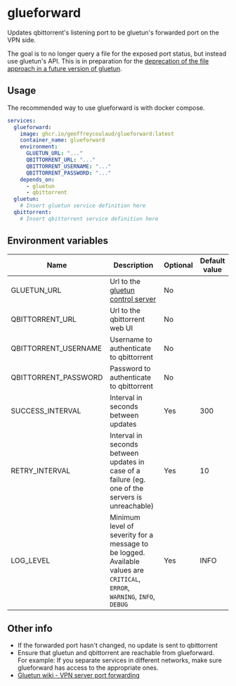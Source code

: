# glueforward

Updates qbittorrent's listening port to be gluetun's forwarded port on the VPN side.

The goal is to no longer query a file for the exposed port status, but instead use gluetun's API. This is in preparation for the [deprecation of the file approach in a future version of gluetun](https://github.com/qdm12/gluetun-wiki/blob/main/setup/advanced/vpn-port-forwarding.md#native-integrations).

## Usage

The recommended way to use glueforward is with docker compose.

```yml
services:
  glueforward:
    image: ghcr.io/geoffreycoulaud/glueforward:latest
    container_name: glueforward
    environment:
      GLUETUN_URL: "..."
      QBITTORRENT_URL: "..."
      QBITTORRENT_USERNAME: "..."
      QBITTORRENT_PASSWORD: "..."
    depends_on:
      - gluetun
      - qbittorrent
  gluetun:
    # Insert gluetun service definition here
  qbittorrent:
    # Insert qbittorrent service definition here
```

## Environment variables

<table>
<thead>
  <tr>
    <th>Name</th>
    <th>Description</th>
    <th>Optional</th>
    <th>Default value</th>
  </tr>
</thead>
<tbody>
  <tr>
    <td>GLUETUN_URL</td>
    <td>Url to the <a href="https://github.com/qdm12/gluetun-wiki/blob/main/setup/advanced/control-server.md#openvpn-and-wireguard">gluetun control server</a></td>
    <td>No</td>
    <td></td>
  </tr>
  <tr>
    <td>QBITTORRENT_URL</td>
    <td>Url to the qbittorrent web UI</td>
    <td>No</td>
    <td></td>
  </tr>
  <tr>
    <td>QBITTORRENT_USERNAME</td>
    <td>Username to authenticate to qbittorrent</td>
    <td>No</td>
    <td></td>
  </tr>
  <tr>
    <td>QBITTORRENT_PASSWORD</td>
    <td>Password to authenticate to qbittorrent</td>
    <td>No</td>
    <td></td>
  </tr>
  <tr>
    <td>SUCCESS_INTERVAL</td>
    <td>Interval in seconds between updates</td>
    <td>Yes</td>
    <td>300</td>
  </tr>
  <tr>
    <td>RETRY_INTERVAL</td>
    <td>Interval in seconds between updates in case of a failure (eg. one of the servers is unreachable)</td>
    <td>Yes</td>
    <td>10</td>
  </tr>
  <tr>
    <td>LOG_LEVEL</td>
    <td>
      Minimum level of severity for a message to be logged.<br/>
      Available values are 
      <code>CRITICAL</code>,
      <code>ERROR</code>,
      <code>WARNING</code>,
      <code>INFO</code>,
      <code>DEBUG</code>
    </td>
    <td>Yes</td>
    <td>INFO</td>
  </tr>
</tbody>
</table>

## Other info

- If the forwarded port hasn't changed, no update is sent to qbittorrent
- Ensure that gluetun and qbittorrent are reachable from glueforward.  
For example: If you separate services in different networks, make sure glueforward has access to the appropriate ones.
- [Gluetun wiki - VPN server port forwarding](https://github.com/qdm12/gluetun-wiki/blob/main/setup/advanced/vpn-port-forwarding.md)